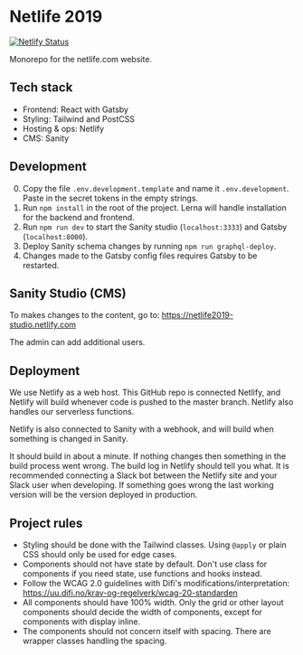 # Netlife 2019

[![Netlify Status](https://api.netlify.com/api/v1/badges/371ab6b8-38f2-43e5-b92b-c68e571b567d/deploy-status)](https://app.netlify.com/sites/netlife2019/deploys)

Monorepo for the netlife.com website.

## Tech stack

- Frontend: React with Gatsby
- Styling: Tailwind and PostCSS
- Hosting & ops: Netlify
- CMS: Sanity

## Development
0. Copy the file `.env.development.template` and name it `.env.development`. Paste in the secret tokens in the empty strings.
1. Run `npm install` in the root of the project. Lerna will handle installation for the backend and frontend.
2. Run `npm run dev` to start the Sanity studio (`localhost:3333`) and Gatsby (`localhost:8000`).
3. Deploy Sanity schema changes by running `npm run graphql-deploy`.
4. Changes made to the Gatsby config files requires Gatsby to be restarted. 

## Sanity Studio (CMS)
To makes changes to the content, go to: https://netlife2019-studio.netlify.com

The admin can add additional users.

## Deployment
We use Netlify as a web host. This GitHub repo is connected Netlify, and Netlify will build whenever code is pushed to the master branch. Netlify also handles our serverless functions.

Netlify is also connected to Sanity with a webhook, and will build when something is changed in Sanity.

It should build in about a minute. If nothing changes then something in the build process went wrong. The build log in Netlify should tell you what. It is recommended connecting a Slack bot between the Netlify site and your Slack user when developing. If something goes wrong the last working version will be the version deployed in production.

## Project rules
- Styling should be done with the Tailwind classes. Using `@apply` or plain CSS should only be used for edge cases.
- Components should not have state by default. Don't use class for components if you need state, use functions and hooks instead.
- Follow the WCAG 2.0 guidelines with Difi's modifications/interpretation: https://uu.difi.no/krav-og-regelverk/wcag-20-standarden
- All components should have 100% width. Only the grid or other layout components should decide the width of components, except for components with display inline.
- The components should not concern itself with spacing. There are wrapper classes handling the spacing.
